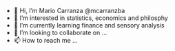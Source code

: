 - 👋 Hi, I’m Mario Carranza @mcarranzba
- 👀 I’m interested in statistics, economics and philosphy
- 🌱 I’m currently learning finance and sensory analysis
- 💞️ I’m looking to collaborate on ...
- 📫 How to reach me ...

<!---
mcarranzba/mcarranzba is a ✨ special ✨ repository because its `README.md` (this file) appears on your GitHub profile.
You can click the Preview link to take a look at your changes.
--->

